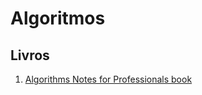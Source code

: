 # Algoritmos

## Livros
1. [Algorithms Notes for Professionals book](https://books.goalkicker.com/AlgorithmsBook/)
